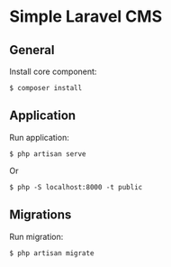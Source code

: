 # Simple Laravel CMS

General
-------
Install core component:
```
$ composer install
```

Application
-----------
Run application:
```
$ php artisan serve
```
Or 
```
$ php -S localhost:8000 -t public
```

Migrations
----------
Run migration:
```
$ php artisan migrate
```
